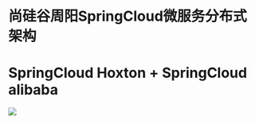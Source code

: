 # 尚硅谷周阳SpringCloud微服务分布式架构

# SpringCloud Hoxton + SpringCloud alibaba

![](https://cdn.jsdelivr.net/gh/rawchen/JsDelivr/static/SpringCloud/00.png)